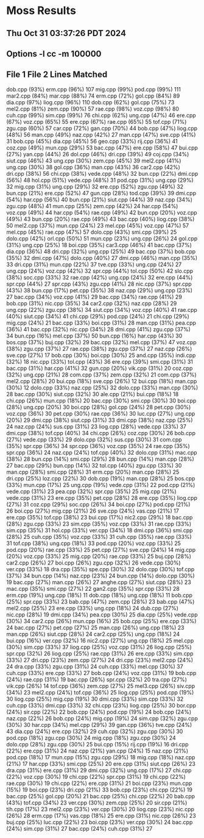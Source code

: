 # Moss Results

## Thu Oct 31 03:37:26 PDT 2024

## Options -l cc -m 100000

## File 1	File 2	Lines Matched
dob.cpp (93%) 	erm.cpp (96%) 	107
mig.cpp (99%) 	pod.cpp (99%) 	111
mar2.cpp (84%) 	mar.cpp (88%) 	74
erm.cpp (72%) 	gol.cpp (84%) 	89
dia.cpp (97%) 	liog.cpp (96%) 	110
dob.cpp (62%) 	gol.cpp (75%) 	73
mel2.cpp (81%) 	zem.cpp (90%) 	57
rae.cpp (98%) 	voz.cpp (98%) 	80
cuh.cpp (99%) 	sim.cpp (99%) 	76
chi.cpp (62%) 	ung.cpp (47%) 	46
ere.cpp (67%) 	voz.cpp (65%) 	55
ere.cpp (67%) 	rae.cpp (65%) 	55
tof.cpp (71%) 	zgu.cpp (60%) 	57
car.cpp (72%) 	gan.cpp (70%) 	44
bob.cpp (47%) 	liog.cpp (48%) 	56
man.cpp (49%) 	naz.cpp (42%) 	27
man.cpp (47%) 	sve.cpp (41%) 	31
bob.cpp (45%) 	dia.cpp (45%) 	56
geo.cpp (33%) 	rij.cpp (36%) 	41
coz.cpp (49%) 	mun.cpp (29%) 	53
bac.cpp (47%) 	ere.cpp (58%) 	47
bui.cpp (27%) 	yan.cpp (44%) 	26
dol.cpp (46%) 	dri.cpp (39%) 	49
coj.cpp (34%) 	siut.cpp (46%) 	43
ung.cpp (30%) 	zem.cpp (45%) 	39
mel2.cpp (41%) 	ung.cpp (30%) 	38
gol.cpp (36%) 	man.cpp (43%) 	36
car2.cpp (42%) 	dri.cpp (38%) 	56
chi.cpp (38%) 	vede.cpp (48%) 	32
bun.cpp (22%) 	dmi.cpp (56%) 	48
hol.cpp (51%) 	vede.cpp (48%) 	31
pod.cpp (31%) 	ung.cpp (29%) 	32
mig.cpp (31%) 	ung.cpp (29%) 	32
ere.cpp (52%) 	zgu.cpp (49%) 	32
bun.cpp (21%) 	ere.cpp (52%) 	47
gun.cpp (28%) 	tod.cpp (39%) 	39
dmi.cpp (54%) 	har.cpp (56%) 	40
bun.cpp (21%) 	siut.cpp (44%) 	39
naz.cpp (34%) 	zgu.cpp (48%) 	41
mun.cpp (25%) 	zem.cpp (42%) 	24
har.cpp (54%) 	voz.cpp (49%) 	44
har.cpp (54%) 	rae.cpp (49%) 	42
bun.cpp (20%) 	voz.cpp (49%) 	43
bun.cpp (20%) 	rae.cpp (49%) 	43
bac.cpp (40%) 	liog.cpp (38%) 	50
mel2.cpp (37%) 	mun.cpp (24%) 	23
mel.cpp (45%) 	voz.cpp (47%) 	57
mel.cpp (45%) 	rae.cpp (47%) 	57
dolo.cpp (43%) 	smi.cpp (39%) 	25
dolo.cpp (42%) 	orl.cpp (50%) 	51
mun.cpp (23%) 	ung.cpp (26%) 	24
gol.cpp (31%) 	ung.cpp (25%) 	18
boi.cpp (35%) 	car3.cpp (46%) 	41
bac.cpp (37%) 	dia.cpp (36%) 	48
dri.cpp (32%) 	ung.cpp (25%) 	49
bac.cpp (37%) 	bob.cpp (35%) 	32
dmi.cpp (47%) 	dolo.cpp (40%) 	27
dmi.cpp (46%) 	man.cpp (35%) 	33
dri.cpp (31%) 	mun.cpp (22%) 	37
tve.cpp (33%) 	ung.cpp (24%) 	27
ung.cpp (24%) 	voz.cpp (42%) 	32
spr.cpp (44%) 	tol.cpp (50%) 	42
slo.cpp (38%) 	soc.cpp (33%) 	32
rae.cpp (42%) 	ung.cpp (24%) 	32
ere.cpp (44%) 	spr.cpp (44%) 	27
spr.cpp (43%) 	zgu.cpp (41%) 	28
nic.cpp (37%) 	spr.cpp (43%) 	38
bun.cpp (17%) 	pet.cpp (35%) 	38
naz.cpp (29%) 	ung.cpp (23%) 	27
bac.cpp (34%) 	voz.cpp (41%) 	29
bac.cpp (34%) 	rae.cpp (41%) 	29
bob.cpp (31%) 	nic.cpp (35%) 	34
car2.cpp (32%) 	naz.cpp (28%) 	29
ung.cpp (22%) 	zgu.cpp (38%) 	34
siut.cpp (34%) 	voz.cpp (40%) 	41
rae.cpp (40%) 	siut.cpp (34%) 	41
chi.cpp (29%) 	pod.cpp (24%) 	21
chi.cpp (29%) 	mig.cpp (24%) 	21
bac.cpp (33%) 	boi.cpp (31%) 	28
man.cpp (31%) 	pea.cpp (36%) 	41
bac.cpp (32%) 	nic.cpp (34%) 	28
dmi.cpp (41%) 	zgu.cpp (37%) 	34
bun.cpp (16%) 	mel.cpp (37%) 	50
bun.cpp (16%) 	har.cpp (43%) 	30
bos.cpp (37%) 	buj.cpp (32%) 	29
bac.cpp (32%) 	mel.cpp (37%) 	47
voz.cpp (38%) 	zgu.cpp (37%) 	27
rae.cpp (38%) 	zgu.cpp (37%) 	27
naz.cpp (26%) 	sve.cpp (27%) 	17
bob.cpp (30%) 	boi.cpp (30%) 	25
and.cpp (35%) 	indi.cpp (32%) 	18
nic.cpp (33%) 	tol.cpp (43%) 	36
ere.cpp (39%) 	smi.cpp (31%) 	31
bac.cpp (31%) 	har.cpp (41%) 	32
gun.cpp (20%) 	vik.cpp (31%) 	20
coz.cpp (32%) 	ung.cpp (21%) 	28
com.cpp (37%) 	zem.cpp (32%) 	21
com.cpp (37%) 	mel2.cpp (28%) 	20
bui.cpp (18%) 	sve.cpp (26%) 	12
bui.cpp (18%) 	man.cpp (30%) 	12
dolo.cpp (33%) 	naz.cpp (25%) 	32
dolo.cpp (33%) 	man.cpp (30%) 	28
bac.cpp (30%) 	siut.cpp (32%) 	30
ale.cpp (21%) 	bui.cpp (18%) 	18
chi.cpp (26%) 	mun.cpp (18%) 	20
bac.cpp (30%) 	smi.cpp (30%) 	30
boi.cpp (28%) 	ung.cpp (20%) 	30
boi.cpp (28%) 	gol.cpp (24%) 	28
pet.cpp (30%) 	voz.cpp (36%) 	30
pet.cpp (30%) 	rae.cpp (36%) 	30
luc.cpp (27%) 	ung.cpp (20%) 	29
dmi.cpp (38%) 	siut.cpp (31%) 	33
dmi.cpp (38%) 	naz.cpp (25%) 	24
naz.cpp (24%) 	sus.cpp (31%) 	23
liog.cpp (28%) 	vede.cpp (33%) 	37
dmi.cpp (38%) 	tof.cpp (40%) 	34
chi.cpp (26%) 	coz.cpp (30%) 	26
bob.cpp (27%) 	vede.cpp (33%) 	29
dolo.cpp (32%) 	sus.cpp (30%) 	31
com.cpp (35%) 	spr.cpp (36%) 	34
spr.cpp (36%) 	voz.cpp (35%) 	24
rae.cpp (35%) 	spr.cpp (36%) 	24
naz.cpp (24%) 	tof.cpp (40%) 	32
dolo.cpp (31%) 	mac.cpp (38%) 	28
bun.cpp (14%) 	smi.cpp (29%) 	28
bun.cpp (14%) 	man.cpp (28%) 	27
bac.cpp (29%) 	bun.cpp (14%) 	32
tol.cpp (40%) 	zgu.cpp (33%) 	30
man.cpp (28%) 	smi.cpp (28%) 	31
erm.cpp (20%) 	man.cpp (28%) 	25
dri.cpp (25%) 	loz.cpp (22%) 	30
dob.cpp (19%) 	man.cpp (28%) 	25
bos.cpp (33%) 	mun.cpp (17%) 	25
ung.cpp (19%) 	vede.cpp (31%) 	22
pod.cpp (21%) 	vede.cpp (31%) 	23
pea.cpp (32%) 	spr.cpp (35%) 	25
mig.cpp (21%) 	vede.cpp (31%) 	23
ere.cpp (35%) 	pet.cpp (28%) 	28
ere.cpp (35%) 	liog.cpp (27%) 	31
coz.cpp (29%) 	soc.cpp (26%) 	34
boi.cpp (27%) 	pod.cpp (21%) 	26
boi.cpp (27%) 	mig.cpp (21%) 	26
sve.cpp (24%) 	vas.cpp (21%) 	17
ere.cpp (35%) 	tof.cpp (38%) 	23
bui.cpp (17%) 	nic2.cpp (29%) 	18
bac.cpp (28%) 	zgu.cpp (33%) 	23
sim.cpp (35%) 	voz.cpp (33%) 	31
rae.cpp (33%) 	sim.cpp (35%) 	31
hol.cpp (33%) 	ver.cpp (34%) 	18
dmi.cpp (36%) 	smi.cpp (28%) 	25
cuh.cpp (35%) 	voz.cpp (33%) 	31
cuh.cpp (35%) 	rae.cpp (33%) 	31
tof.cpp (38%) 	ung.cpp (18%) 	33
pod.cpp (20%) 	voz.cpp (33%) 	25
pod.cpp (20%) 	rae.cpp (33%) 	25
pet.cpp (27%) 	sve.cpp (24%) 	14
mig.cpp (20%) 	voz.cpp (33%) 	25
mig.cpp (20%) 	rae.cpp (33%) 	25
buj.cpp (28%) 	car2.cpp (26%) 	27
boi.cpp (26%) 	zgu.cpp (32%) 	26
vede.cpp (30%) 	ver.cpp (33%) 	18
dra.cpp (35%) 	spe.cpp (30%) 	32
dolo.cpp (30%) 	tof.cpp (37%) 	34
bun.cpp (14%) 	naz.cpp (23%) 	24
bun.cpp (14%) 	dolo.cpp (30%) 	19
bac.cpp (27%) 	man.cpp (26%) 	27
anghe.cpp (27%) 	siut.cpp (28%) 	23
mac.cpp (35%) 	smi.cpp (27%) 	22
gan2.cpp (35%) 	spr.cpp (33%) 	28
erm.cpp (19%) 	ung.cpp (18%) 	11
dob.cpp (18%) 	ung.cpp (18%) 	11
bob.cpp (25%) 	spr.cpp (33%) 	23
bab.cpp (47%) 	zem.cpp (28%) 	23
bab.cpp (47%) 	mel2.cpp (25%) 	23
ere.cpp (33%) 	ung.cpp (18%) 	24
dub.cpp (27%) 	nic.cpp (28%) 	19
dmi.cpp (34%) 	pea.cpp (30%) 	25
dia.cpp (25%) 	vede.cpp (30%) 	34
car2.cpp (26%) 	mun.cpp (16%) 	25
bob.cpp (25%) 	ere.cpp (33%) 	24
bac.cpp (27%) 	pet.cpp (27%) 	25
man.cpp (26%) 	ung.cpp (18%) 	23
man.cpp (26%) 	siut.cpp (28%) 	24
car2.cpp (25%) 	ung.cpp (18%) 	24
bui.cpp (16%) 	ver.cpp (32%) 	16
nic2.cpp (27%) 	ung.cpp (18%) 	25
mel.cpp (30%) 	sim.cpp (33%) 	37
liog.cpp (25%) 	voz.cpp (31%) 	26
liog.cpp (25%) 	spr.cpp (32%) 	26
liog.cpp (25%) 	rae.cpp (31%) 	26
ere.cpp (33%) 	sim.cpp (33%) 	27
dri.cpp (23%) 	zem.cpp (27%) 	24
dri.cpp (23%) 	mel2.cpp (24%) 	24
dra.cpp (33%) 	zgu.cpp (31%) 	24
cuh.cpp (33%) 	mel.cpp (30%) 	37
cuh.cpp (33%) 	ere.cpp (33%) 	27
bob.cpp (24%) 	voz.cpp (31%) 	19
bob.cpp (24%) 	rae.cpp (31%) 	19
bac.cpp (26%) 	spr.cpp (32%) 	20
tra.cpp (27%) 	vik.cpp (26%) 	14
tof.cpp (36%) 	zem.cpp (27%) 	25
mel3.cpp (26%) 	siv.cpp (34%) 	23
mel2.cpp (24%) 	tof.cpp (36%) 	25
liog.cpp (25%) 	pod.cpp (19%) 	30
liog.cpp (25%) 	mig.cpp (19%) 	30
dmi.cpp (33%) 	sim.cpp (33%) 	32
cuh.cpp (33%) 	dmi.cpp (33%) 	32
chi.cpp (23%) 	liog.cpp (25%) 	30
bor.cpp (24%) 	sir.cpp (22%) 	22
bob.cpp (24%) 	pod.cpp (19%) 	24
bob.cpp (24%) 	naz.cpp (22%) 	26
bob.cpp (24%) 	mig.cpp (19%) 	24
sim.cpp (32%) 	zgu.cpp (30%) 	30
har.cpp (34%) 	mel.cpp (29%) 	39
gan.cpp (36%) 	tve.cpp (24%) 	43
dia.cpp (24%) 	ere.cpp (32%) 	29
cuh.cpp (32%) 	zgu.cpp (30%) 	30
pod.cpp (18%) 	zgu.cpp (30%) 	24
mig.cpp (18%) 	zgu.cpp (30%) 	24
dolo.cpp (28%) 	zgu.cpp (30%) 	25
bui.cpp (15%) 	rij.cpp (19%) 	16
dri.cpp (22%) 	ere.cpp (31%) 	24
naz.cpp (21%) 	yan.cpp (24%) 	15
naz.cpp (21%) 	pod.cpp (18%) 	17
mun.cpp (15%) 	zgu.cpp (29%) 	18
mig.cpp (18%) 	naz.cpp (21%) 	17
har.cpp (33%) 	smi.cpp (25%) 	20
ere.cpp (31%) 	siut.cpp (26%) 	23
dra.cpp (31%) 	ere.cpp (31%) 	29
dmi.cpp (32%) 	ung.cpp (17%) 	27
chi.cpp (22%) 	voz.cpp (30%) 	19
chi.cpp (22%) 	spr.cpp (31%) 	19
chi.cpp (22%) 	rae.cpp (30%) 	19
chi.cpp (22%) 	ere.cpp (31%) 	21
boi.cpp (23%) 	mun.cpp (15%) 	19
boi.cpp (23%) 	dri.cpp (21%) 	33
bob.cpp (23%) 	chi.cpp (22%) 	19
bac.cpp (25%) 	gol.cpp (20%) 	21
bac.cpp (25%) 	chi.cpp (22%) 	20
bab.cpp (43%) 	tof.cpp (34%) 	23
ver.cpp (30%) 	zem.cpp (25%) 	20
sir.cpp (21%) 	tih.cpp (17%) 	23
mel2.cpp (23%) 	ver.cpp (30%) 	20
liog.cpp (23%) 	nic.cpp (26%) 	28
erm.cpp (17%) 	vas.cpp (18%) 	25
ere.cpp (31%) 	nic.cpp (26%) 	23
buj.cpp (25%) 	luc.cpp (22%) 	23
boi.cpp (23%) 	ver.cpp (30%) 	24
bac.cpp (24%) 	sim.cpp (31%) 	27
bac.cpp (24%) 	cuh.cpp (31%) 	27
